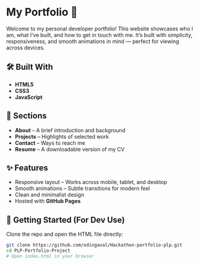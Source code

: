 # My Portfolio 🎨

Welcome to my personal developer portfolio! This website showcases who I am, what I’ve built, and how to get in touch with me. It’s built with simplicity, responsiveness, and smooth animations in mind — perfect for viewing across devices.

## 🛠️ Built With

- **HTML5**
- **CSS3**
- **JavaScript**

## 📂 Sections

- **About** – A brief introduction and background
- **Projects** – Highlights of selected work
- **Contact** – Ways to reach me
- **Resume** – A downloadable version of my CV

## ✨ Features

- Responsive layout – Works across mobile, tablet, and desktop
- Smooth animations – Subtle transitions for modern feel
- Clean and minimalist design
- Hosted with **GitHub Pages**

## 🚀 Getting Started (For Dev Use)

Clone the repo and open the HTML file directly:

```bash
git clone https://github.com/odingaval/Hackathon-portfolio-plp.git
cd PLP-Portfolio-Project
# Open index.html in your browser
